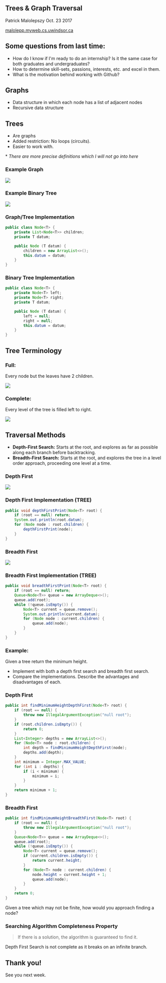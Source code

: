 ## Trees & Graph Traversal

Patrick Malolepszy Oct. 23 2017

[malolepp.myweb.cs.uwindsor.ca](http://malolepp.myweb.cs.uwindsor.ca)



## Some questions from last time:
- How do I know if I'm ready to do an internship? Is it the same case for both graduates and undergraduates?
- How to determine skill-sets, passions, interests, etc. and excel in them. 
- What is the motivation behind working with Github?



## Graphs
- Data structure in which each node has a list of adjacent nodes
- Recursive data structure


## Trees
- Are graphs
- Added restriction: No loops (circuits).
- Easier to work with.

\* *There are more precise definitions which I will not go into here*


### Example Graph
![](img/graph.png)


### Example Binary Tree
![](img/binaryTree.jpg)


### Graph/Tree Implementation
```java
public class Node<T> {
    private List<Node<T>> children;
    private T datum;

    public Node (T datum) {
        children = new ArrayList<>();
        this.datum = datum;
    }
}
```


### Binary Tree Implementation
```java
public class Node<T> {
    private Node<T> left;
    private Node<T> right;
    private T datum;

    public Node (T datum) {
        left = null;
        right = null;
        this.datum = datum;
    }
}
```



## Tree Terminology


### Full:
Every node but the leaves have 2 children.

![](img/FullBinary.jpg)


### Complete: 
Every level of the tree is filled left to right.

![](img/CompleteBinary.jpg)



## Traversal Methods

- **Depth-First Search:** Starts at the root, and explores as far as possible along each branch before backtracking.
- **Breadth-First Search:** Starts at the root, and explores the tree in a level order approach, proceeding one level at a time.


### Depth First
![](img/Depth-First-Search.gif)


### Depth First Implementation (TREE)
```java
public void depthFirstPrint(Node<T> root) {
    if (root == null) return;
    System.out.println(root.datum);
    for (Node node : root.children) {
        depthFirstPrint(node);
    }
}
```


### Breadth First
![](img/Breadth-First-Search.gif)


### Breadth First Implementation (TREE)
```java
public void breadthFirstPrint(Node<T> root) {
    if (root == null) return;
    Queue<Node<T>> queue = new ArrayDeque<>();
    queue.add(root);
    while (!queue.isEmpty()) {
        Node<T> current = queue.remove();
        System.out.println(current.datum);
        for (Node node : current.children) {
            queue.add(node);
        }
    }
}
```



### Example:

Given a tree return the minimum height.

- Implement with both a depth first search and breadth first search.
- Compare the implementations. Describe the advantages and disadvantages of each.


### Depth First
```java
public int findMinimumHeightDepthFirst(Node<T> root) {
    if (root == null) {
        throw new IllegalArgumentException("null root");
    }
    if (root.children.isEmpty()) {
        return 0;
    }
    List<Integer> depths = new ArrayList<>();
    for (Node<T> node : root.children) {
        int depth = findMinimumHeightDepthFirst(node);
        depths.add(depth);
    }
    int minimum = Integer.MAX_VALUE;
    for (int i : depths) {
        if (i < minimum) {
            minimum = i;
        }
    }
    return minimum + 1;
}
```


### Breadth First
```java
public int findMinimumHeightBreadthFirst(Node<T> root) {
    if (root == null) {
        throw new IllegalArgumentException("null root");
    }
    Queue<Node<T>> queue = new ArrayDeque<>();
    queue.add(root);
    while (!queue.isEmpty()) {
        Node<T> current = queue.remove();
        if (current.children.isEmpty()) {
            return current.height;
        }
        for (Node<T> node : current.children) {
            node.height = current.height + 1;
            queue.add(node);
        }
    }
    return 0;
}
```


Given a tree which may not be finite, how would you approach finding a node? 


### Searching Algorithm Completeness Property

> If there is a solution, the algorithm is guaranteed to find it.

Depth First Search is not complete as it breaks on an infinite branch.



## Thank you!

See you next week.